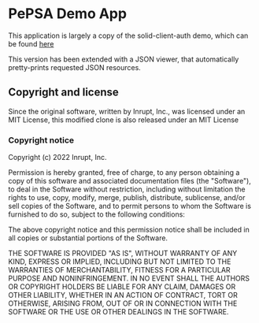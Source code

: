 # PePSA Demo App

This application is largely a copy of the solid-client-auth demo, which can be
found [here](https://github.com/inrupt/solid-client-authn-js/tree/main/packages/browser/examples/demoClientApp)

This version has been extended with a JSON viewer, that automatically pretty-prints
requested JSON resources.

## Copyright and license

Since the original software, written by Inrupt, Inc., was licensed under an MIT License,
this modified clone is also released under an MIT License

### Copyright notice

Copyright (c) 2022 Inrupt, Inc.

Permission is hereby granted, free of charge, to any person obtaining a copy
of this software and associated documentation files (the "Software"), to deal
in the Software without restriction, including without limitation the rights
to use, copy, modify, merge, publish, distribute, sublicense, and/or sell
copies of the Software, and to permit persons to whom the Software is
furnished to do so, subject to the following conditions:

The above copyright notice and this permission notice shall be included in all
copies or substantial portions of the Software.

THE SOFTWARE IS PROVIDED "AS IS", WITHOUT WARRANTY OF ANY KIND, EXPRESS OR
IMPLIED, INCLUDING BUT NOT LIMITED TO THE WARRANTIES OF MERCHANTABILITY,
FITNESS FOR A PARTICULAR PURPOSE AND NONINFRINGEMENT. IN NO EVENT SHALL THE
AUTHORS OR COPYRIGHT HOLDERS BE LIABLE FOR ANY CLAIM, DAMAGES OR OTHER
LIABILITY, WHETHER IN AN ACTION OF CONTRACT, TORT OR OTHERWISE, ARISING FROM,
OUT OF OR IN CONNECTION WITH THE SOFTWARE OR THE USE OR OTHER DEALINGS IN THE
SOFTWARE.
